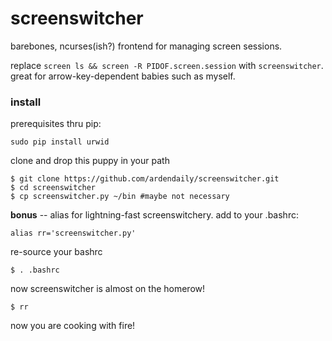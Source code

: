 # screenswitcher

barebones, ncurses(ish?) frontend for managing screen sessions.

replace `screen ls && screen -R PIDOF.screen.session` with `screenswitcher`. great for arrow-key-dependent babies such as myself.

### install 

prerequisites thru pip:

    sudo pip install urwid

clone and drop this puppy in your path

    $ git clone https://github.com/ardendaily/screenswitcher.git
    $ cd screenswitcher
    $ cp screenswitcher.py ~/bin #maybe not necessary

**bonus** -- alias for lightning-fast screenswitchery. add to your .bashrc:

    alias rr='screenswitcher.py'
 
re-source your bashrc

    $ . .bashrc

now screenswitcher is almost on the homerow!

    $ rr

now you are cooking with fire!